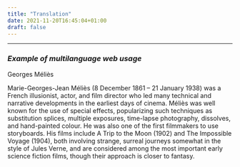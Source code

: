 ```yaml
---
title: "Translation"
date: 2021-11-20T16:45:04+01:00
draft: false
---
```


*********

### *Example of multilanguage web usage*

Georges Méliès

Marie-Georges-Jean Méliès (8 December 1861 – 21 January 1938) was a French illusionist, actor, and film director who led many technical 
and narrative developments in the earliest days of cinema. Méliès was well known for the use of special effects, popularizing such techniques 
as substitution splices, multiple exposures, time-lapse photography, dissolves, and hand-painted colour. He was also one of the first filmmakers 
to use storyboards. His films include A Trip to the Moon (1902) and The Impossible Voyage (1904), both involving strange, surreal journeys 
somewhat in the style of Jules Verne, and are considered among the most important early science fiction films, though their approach is closer 
to fantasy.
